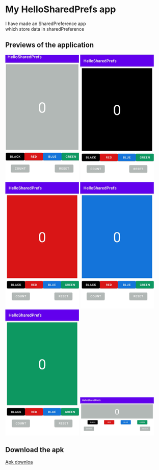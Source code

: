 # My HelloSharedPrefs app

I have made an SharedPreference app
<br>
which store data in sharedPreference

## Previews of the application

<img title="" src="https://github.com/rohan-goyal-rg/CDM/blob/main/HelloSharedPrefs/1.jpg" alt="" width="231">
<img title="" src="https://github.com/rohan-goyal-rg/CDM/blob/main/HelloSharedPrefs/2.jpg" alt="" width="231">
<img title="" src="https://github.com/rohan-goyal-rg/CDM/blob/main/HelloSharedPrefs/3.jpg" alt="" width="231">
<img title="" src="https://github.com/rohan-goyal-rg/CDM/blob/main/HelloSharedPrefs/4.jpg" alt="" width="231">
<img title="" src="https://github.com/rohan-goyal-rg/CDM/blob/main/HelloSharedPrefs/5.jpg" alt="" width="231">
<img title="" src="https://github.com/rohan-goyal-rg/CDM/blob/main/HelloSharedPrefs/6.jpg" alt="" width="231">


## Download the apk

[Apk downloa](https://github.com/rohan-goyal-rg/CodeLab/releases/download/HelloSharedPrefs/app-debug.apk)


